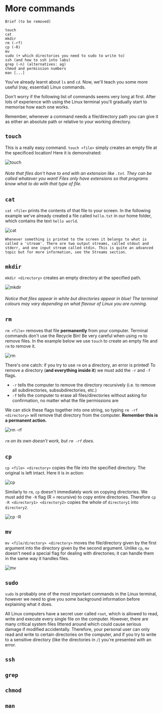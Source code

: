 # More commands

```
Brief (to be removed)

touch
cat
mkdir
rm (-rf)
cp (-R)
mv
sudo (+ which directories you need to sudo to write to)
ssh (and how to ssh into labs)
grep (-n) (alternatives: ag)
chmod and permission numbers
man [...]
```

You've already learnt about `ls` and `cd`. Now, we'll teach you some more useful (nay, essential) Linux commands.

Don't worry if the following list of commands seems very long at first. After lots of experience with using the Linux terminal you'll gradually start to memorise how each one works.

Remember, whenever a command needs a file/directory path you can give it as either an absolute path or relative to your working directory.

## `touch`

This is a really easy command. `touch <file>` simply creates an empty file at the specificed location! Here it is demonstrated:

![touch](assets/commands/touch.png "touch")

###### Note that files don't have to end with an extension like `.txt`. They can be called whatever you want! Files only have extensions so that programs know what to do with that type of file.

## `cat`

`cat <file>` prints the contents of that file to your screen. In the following example we've already created a file called `hello.txt` in our home folder, which contains the text `hello world`.

![cat](assets/commands/cat.png "cat")

```
Whenever something is printed to the screen it belongs to what is called a 'stream'. There are two output streams, called stdout and stderr, and one input stream called stdin. This is quite an advanced topic but for more information, see the Streams section.
```

## `mkdir`

`mkdir <directory>` creates an empty directory at the specified path.

![mkdir](assets/commands/mkdir.png "mkdir")

###### Notice that files appear in white but directories appear in blue! The terminal colours may vary depending on what flavour of Linux you are running.

## `rm`

`rm <file>` removes that file **permanently** from your computer. Terminal commands don't use the Recycle Bin! Be very careful when using `rm` to remove files. In the example below  we use `touch` to create an empty file and `rm` to remove it.

![rm](assets/commands/rm.png "rm")

There's one catch: if you try to use `rm` on a directory, an error is printed! To remove a directory (**and everything inside it**) we must add the `-r` and `-f` flags.

* `-r` tells the computer to remove the directory recursively (i.e. to remove all subdirectories, subsubdirectories, etc.)
* `-f` tells the computer to erase all files/directories without asking for confirmation, no matter what the file permissions are

We can stick these flags together into one string, so typing `rm -rf <directory>` will remove that directory from the computer. **Remember this is a permanent action.**

![rm -rf](assets/commands/rm-rf.png "rm -rf")

###### `rm` on its own doesn't work, but `rm -rf` does.

## `cp`

`cp <file> <directory>` copies the file into the specified directory. The original is left intact. Here it is in action:

![cp](assets/commands/cp.png "cp")

Similarly to `rm`, `cp` doesn't immediately work on copying directories. We must add the `-R` flag (R = recursive) to copy entire directories. Therefore `cp -R <directory1> <directory2>` copies the whole of `directory1` into `directory2`.

![cp -R](assets/commands/cp-R.png "cp -R")

## `mv`

`mv <file/directory> <directory>` moves the file/directory given by the first argument into the directory given by the second argument. Unlike `cp`, `mv` doesn't need a special flag for dealing with directories; it can handle them in the same way it handles files.

![mv](assets/commands/mv.png "mv")

## `sudo`

`sudo` is probably one of the most important commands in the Linux terminal, however we need to give you some background information before explaining what it does.

All Linux computers have a secret user called `root`, which is allowed to read, write and execute every single file on the computer. However, there are many critical system files littered around which could cause serious damage if modified accidentally. Therefore, your personal user can only read and write to certain directories on the computer, and if you try to write to a sensitive directory (like the directories in `/`) you're presented with an error.

## `ssh`

## `grep`

## `chmod`

## `man`
